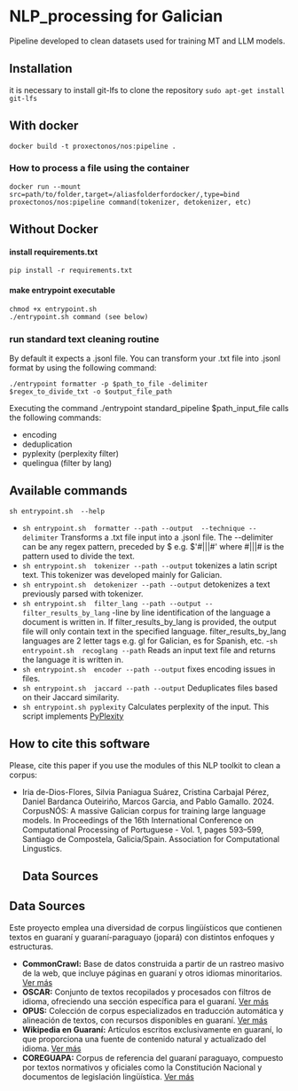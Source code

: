 # NLP_processing for Galician
Pipeline developed to clean datasets used for training MT and LLM models.
## Installation

it is necessary to install git-lfs to clone the repository
``
sudo apt-get install git-lfs
``

## With docker
``
docker build -t proxectonos/nos:pipeline .
``
### How to process a file using the container

``
docker run --mount src=path/to/folder,target=/aliasfolderfordocker/,type=bind proxectonos/nos:pipeline command(tokenizer, detokenizer, etc) 
``

## Without Docker
#### install requirements.txt
``
pip install -r requirements.txt
``

#### make entrypoint executable
```
chmod +x entrypoint.sh
./entrypoint.sh command (see below)
```
### run standard text cleaning routine
By default it expects a .jsonl file. You can transform your .txt file into  .jsonl format by using the following command:
```
./entrypoint formatter -p $path_to_file -delimiter $regex_to_divide_txt -o $output_file_path
```
 Executing the command ./entrypoint standard_pipeline $path_input_file calls the following commands:
- encoding
- deduplication
- pyplexity (perplexity filter)
- quelingua (filter by lang)


## Available commands
``
sh entrypoint.sh  --help
``

- ``
sh entrypoint.sh  formatter --path --output  --technique --delimiter
``
Transforms a .txt file input into a .jsonl file. The --delimiter can be any  regex pattern, preceded by $ e.g. $'#\|\|\|#' where  #\|\|\|# is the pattern used to divide the text.
- ``
sh entrypoint.sh  tokenizer --path --output
``
tokenizes a latin script text. This tokenizer was developed mainly for Galician.
- ``
sh entrypoint.sh  detokenizer --path --output
``
detokenizes a text previously parsed with tokenizer.
- ``
sh entrypoint.sh  filter_lang --path --output --filter_results_by_lang
``
-line by line identification of the language a document is written in. If filter_results_by_lang is provided, the output file will only contain text in the specified language. filter_results_by_lang languages are 2 letter tags e.g. gl for Galician, es for Spanish, etc.
-``
sh entrypoint.sh  recoglang --path
``
Reads an input text file and returns the language it is written in.
- ``
sh entrypoint.sh  encoder --path --output
``
fixes encoding issues in files.
- ``
sh entrypoint.sh  jaccard --path --output
``
Deduplicates files based on their Jaccard similarity.
- ``
sh entrypoint.sh pyplexity
``
Calculates perplexity of the input. This script implements [PyPlexity](https://github.com/citiususc/pyplexity.git)

## How to cite this software
Please, cite this paper if you use the modules of this NLP toolkit to clean a corpus:

* Iria de-Dios-Flores, Silvia Paniagua Suárez, Cristina Carbajal Pérez, Daniel Bardanca Outeiriño, Marcos Garcia, and Pablo Gamallo. 2024. CorpusNÓS: A massive Galician corpus for training large language models. In Proceedings of the 16th International Conference on Computational Processing of Portuguese - Vol. 1, pages 593–599, Santiago de Compostela, Galicia/Spain. Association for Computational Lingustics.

  ## Data Sources  

## Data Sources  

Este proyecto emplea una diversidad de corpus lingüísticos que contienen textos en guaraní y guaraní-paraguayo (jopará) con distintos enfoques y estructuras.  

- **CommonCrawl:** Base de datos construida a partir de un rastreo masivo de la web, que incluye páginas en guaraní y otros idiomas minoritarios. [Ver más](https://commoncrawl.org/)  
- **OSCAR:** Conjunto de textos recopilados y procesados con filtros de idioma, ofreciendo una sección específica para el guaraní. [Ver más](https://huggingface.co/datasets/oscar)  
- **OPUS:** Colección de corpus especializados en traducción automática y alineación de textos, con recursos disponibles en guaraní. [Ver más](https://opus.nlpl.eu/)  
- **Wikipedia en Guaraní:** Artículos escritos exclusivamente en guaraní, lo que proporciona una fuente de contenido natural y actualizado del idioma. [Ver más](https://gn.wikipedia.org/)  
- **COREGUAPA:** Corpus de referencia del guaraní paraguayo, compuesto por textos normativos y oficiales como la Constitución Nacional y documentos de legislación lingüística. [Ver más](https://corpus.spl.gov.py/)  
